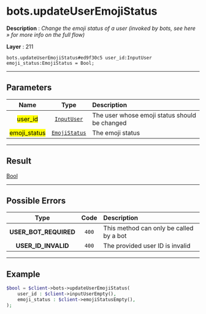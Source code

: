 # bots.updateUserEmojiStatus

**Description** : *Change the emoji status of a user \(invoked by bots, see here &raquo; for more info on the full flow\)*

**Layer** : 211

```tl
bots.updateUserEmojiStatus#ed9f30c5 user_id:InputUser emoji_status:EmojiStatus = Bool;
```

---

## Parameters

| Name | Type | Description |
| :---: | :---: | :--- |
| <mark>user_id</mark> | [`InputUser`](type/InputUser) | The user whose emoji status should be changed |
| <mark>emoji_status</mark> | [`EmojiStatus`](type/EmojiStatus) | The emoji status |

---

## Result

[Bool](type/Bool)

---

## Possible Errors

| Type | Code | Description |
| :---: | :---: | :--- |
| **USER_BOT_REQUIRED** | `400` | This method can only be called by a bot |
| **USER_ID_INVALID** | `400` | The provided user ID is invalid |

---

## Example

```php
$bool = $client->bots->updateUserEmojiStatus(
	user_id : $client->inputUserEmpty(),
	emoji_status : $client->emojiStatusEmpty(),
);
```